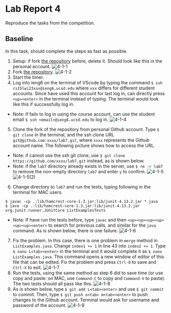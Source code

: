 # **Lab Report 4**
Reproduce the tasks from the competition.

## Baseline
In this task, should complete the steps as fast as possible.
1. Setup: if fork [the repository](https://github.com/ucsd-cse15l-w23/lab7) before, delete it. Should look like this in the personal account.
![4-1-1](https://user-images.githubusercontent.com/122497181/221335426-00b7079f-f915-4b71-8d83-ee7ad1fa43fd.png)
2. Fork [the repository](https://github.com/ucsd-cse15l-w23/lab7).
![4-1-2](https://user-images.githubusercontent.com/122497181/221335461-066dd439-4d78-4c73-8a6c-90d0d3e0dba9.png)
3. Start the timer.
4. Log into ieng6 on the terminal of VScode by typing the command `$ ssh cs15lwi23xxx@ieng6.ucsd.edu` where `xxx` differs for different student accounts. Since have used this account for last log in, can directly press `<up><enter>` in the terminal instead of typing. The terminal would look like this if successfully log in.
* Note: if fails to log in using the course account, can use the student email `$ ssh <email>@ieng6.ucsd.edu` to log in.
![4-1-4](https://user-images.githubusercontent.com/122497181/221335464-84380fa2-23ff-4bec-99ff-ddb61bc33361.png)
5. Clone the fork of the repository from personal Github account. Type `$ git clone` in the terminal, and the ssh clone URL `git@github.com:xxxx/lab7.git`, where `xxxx` represents the Github account name. The following picture shows how to access the URL.
* Note: if cannot use the ssh git clone, use `$ git clone https://github.com/xxxx/lab7.git` instead, as is shown below.
* Note: if the `lab7` directory already exists in the server, use `$ rm -r lab7` to remove the non-empty directory `lab7` and enter `y` to confirm.
![4-1-5](https://user-images.githubusercontent.com/122497181/221335468-09bacd76-839d-4388-b17e-562490b5472d.png)
![4-1-5(2)](https://user-images.githubusercontent.com/122497181/221335470-629d5ef1-b36b-4f0c-b9a2-e7924b5f3820.png)
6. Change directory to `lab7` and run the tests, typing following in the terminal for MAC users.
```
$ javac -cp .:lib/hamcrest-core-1.3.jar:lib/junit-4.13.2.jar *.java
$ java -cp .:lib/hamcrest-core-1.3.jar:lib/junit-4.13.2.jar org.junit.runner.JUnitCore ListExamplesTests
```
* Note: If have run the tests before, type `javac` and then `<up><up><up><up><up><up><enter>` to search for previous calls, and similar for the `java` command. As is shown below, there is one failure.
![4-1-6](https://user-images.githubusercontent.com/122497181/221335981-ff370f32-202c-4c91-86c8-dee8539c362a.png)
7. Fix the problem. In this case, there is one problem in `merge` method in `ListExamples.java`. Change `index1 += 1` in line 43 into `index2 += 1`. Type `$ nano L<tab><enter>` in the terminal and it would complete it as `$ nano ListExamples.java`. This command opens a new window of editor of this file that can be edited. Fix the problem and press `Ctrl-O` to save and `Ctrl-X` to exit.
![4-1-7](https://user-images.githubusercontent.com/122497181/221335479-2a534ae4-f62a-4e57-905d-1683efdab3a8.png)
8. Run the tests, using the same method as step 6 did to save time (or use copy and paste: on MAC, use `Command-C` to copy and `Command-V` to paste). The two tests should all pass like this.
![4-1-8](https://user-images.githubusercontent.com/122497181/221335480-8c218c95-db93-4699-9e00-9db6c1ccc287.png)
9. As is shown below, type `$ git add L<tab><enter>` and use `$ git commit` to commit. Then, type `$ git push o<tab> m<tab><enter>` to push changes to the Github account. Terminal would ask for username and password of the account.
![4-1-9](https://user-images.githubusercontent.com/122497181/221335484-d02b8a6d-553b-4a21-b861-07b893b0cac5.png)
